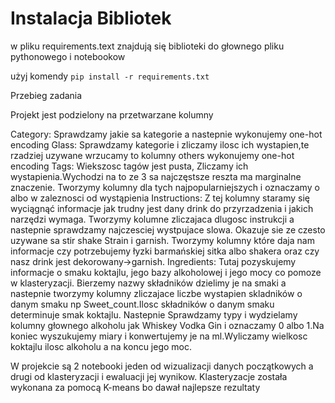 # Instalacja Bibliotek
w pliku requirements.text  znajdują się biblioteki do głownego pliku pythonowego i notebookow

użyj komendy ```pip install -r requirements.txt ```

Przebieg zadania

Projekt jest podzielony na przetwarzane kolumny

Category: Sprawdzamy jakie sa kategorie a nastepnie wykonujemy one-hot encoding
Glass: Sprawdzamy kategorie i zliczamy ilosc ich wystapien,te rzadziej uzywane wrzucamy to kolumny others wykonujemy one-hot encoding
Tags: Wiekszosc tagów jest pusta, Zliczamy ich wystapienia.Wychodzi na to ze 3 sa najczęstsze reszta ma marginalne znaczenie. Tworzymy kolumny dla tych najpopularniejszych i oznaczamy o albo w zaleznosci od wystąpienia
Instructions: Z tej kolumny staramy się wyciągnąć informacje jak trudny jest dany drink do przyrzadzenia i jakich narzędzi wymaga. Tworzymy kolumne zliczajaca dlugosc instrukcji 
a nastepnie sprawdzamy najczesciej wystpujace slowa. Okazuje sie ze czesto uzywane sa stir shake Strain i garnish. Tworzymy kolumny które daja nam informacje czy potrzebujemy łyzki barmańskiej sitka albo shakera 
oraz czy nasz drink jest dekorowany->garnish.
Ingredients: Tutaj pozyskujemy informacje o smaku koktajlu, jego bazy alkoholowej i jego mocy co pomoze w klasteryzacji. Bierzemy nazwy składników dzielimy je na smaki a nastepnie tworzymy kolumny zliczajace 
liczbe wystapien skladników o danym smaku np Sweet_count.Ilosc składników o danym smaku determinuje smak koktajlu. Nastepnie Sprawdzamy typy i wydzielamy kolumny głownego alkoholu jak Whiskey Vodka Gin
i oznaczamy 0 albo 1.Na koniec wyszukujemy miary i konwertujemy je na ml.Wyliczamy wielkosc koktajlu ilosc alkoholu a na koncu jego moc.


W projekcie są 2 notebooki jeden od wizualizacji danych początkowych a drugi od klasteryzacji i ewaluacji jej wynikow. Klasteryzacje została wykonana za pomocą K-means bo dawał najlepsze rezultaty 


